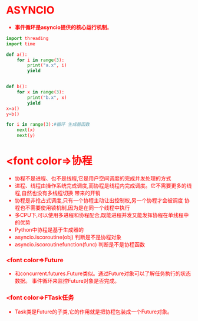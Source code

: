
# **<font color=Red> ASYNCIO**
- **<font color=Red>事件循环是asyncio提供的核心运行机制**。

```python
import threading
import time

def a():
    for i in range(3):
        print("a.x", i)
        yield


def b():
    for x in range(3):
        print("b.x", x)
        yield
x=a()
y=b()

for i in range(3):#循环 生成器函数
    next(x)
    next(y)
```
# **<font color=>协程**

- 协程不是进程、也不是线程,它是用户空间调度的完成并发处理的方式
- 进程、线程由操作系统完成调度,而协程是线程内完成调度。它不需要更多的线程,自然也没有多线程切换
带来的开销
- 协程是非抢占式调度,只有一个协程主动让出控制权,另一个协程才会被调度
协程也不需要使用锁机制,因为是在同一个线程中执行
- 多CPU下,可以使用多进程和协程配合,既能进程并发又能发挥协程在单线程中的优势
- Python中协程是基于生成器的
- asyncio.iscoroutine(obj) 判断是不是协程对象
-  asyncio.iscoroutinefunction(func) 判断是不是协程函数

### **<font color=>Future**
- 和concurrent.futures.Future类似。通过Future对象可以了解任务执行的状态数据。
事件循环来监控Future对象是否完成。
### **<font color=>FTask任务**
- Task类是Future的子类,它的作用就是把协程包装成一个Future对象。
